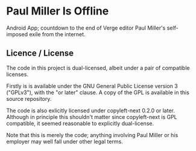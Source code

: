 Paul Miller Is Offline
===================

Android App; countdown to the end of Verge editor Paul Miller's self-imposed exile from the internet.

## Licence / License

The code in this project is dual-licensed, albeit under a pair of compatible licenses. 

Firstly is is available under the GNU General Public License version 3 ("GPLv3"), with the "or later" clause. A copy of the GPL is available in this source repository.

The code is also exlicitly licensed under copyleft-next 0.2.0 or later. Although in principle this shouldn't matter since copyleft-next is GPL compatible, it seemed reasonable to explicitly dual-license. 

Note that this is merely the code; anything involving Paul Miller or his employer may well fall under other legal terms.
